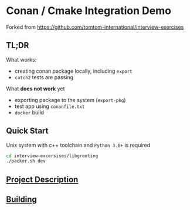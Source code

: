 # Conan / Cmake Integration Demo

Forked from https://github.com/tomtom-international/interview-exercises


## **TL;DR**

What works:
- creating conan package locally, including `export`
- `catch2` tests are passing

What **does not work** yet
- exporting package to the system (`export-pkg`)
- test app using `conanfile.txt`
- `docker` build


## Quick Start
Unix system with c++ toolchain and `Python 3.8+` is required

```bash
cd interview-excersises/libgreeting
./packer.sh dev
```

## [Project Description](TASK.md)

## [Building](BUILD.md)

